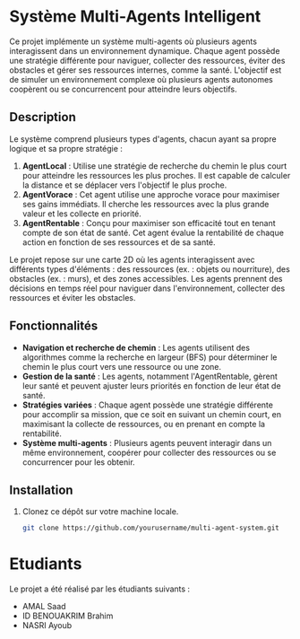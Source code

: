 # Système Multi-Agents Intelligent

Ce projet implémente un système multi-agents où plusieurs agents interagissent dans un environnement dynamique. Chaque agent possède une stratégie différente pour naviguer, collecter des ressources, éviter des obstacles et gérer ses ressources internes, comme la santé. L'objectif est de simuler un environnement complexe où plusieurs agents autonomes coopèrent ou se concurrencent pour atteindre leurs objectifs.

## Description

Le système comprend plusieurs types d'agents, chacun ayant sa propre logique et sa propre stratégie :

1. **AgentLocal** : Utilise une stratégie de recherche du chemin le plus court pour atteindre les ressources les plus proches. Il est capable de calculer la distance et se déplacer vers l'objectif le plus proche.
2. **AgentVorace** : Cet agent utilise une approche vorace pour maximiser ses gains immédiats. Il cherche les ressources avec la plus grande valeur et les collecte en priorité.
3. **AgentRentable** : Conçu pour maximiser son efficacité tout en tenant compte de son état de santé. Cet agent évalue la rentabilité de chaque action en fonction de ses ressources et de sa santé.

Le projet repose sur une carte 2D où les agents interagissent avec différents types d'éléments : des ressources (ex. : objets ou nourriture), des obstacles (ex. : murs), et des zones accessibles. Les agents prennent des décisions en temps réel pour naviguer dans l'environnement, collecter des ressources et éviter les obstacles.

## Fonctionnalités

- **Navigation et recherche de chemin** : Les agents utilisent des algorithmes comme la recherche en largeur (BFS) pour déterminer le chemin le plus court vers une ressource ou une zone.
- **Gestion de la santé** : Les agents, notamment l'AgentRentable, gèrent leur santé et peuvent ajuster leurs priorités en fonction de leur état de santé.
- **Stratégies variées** : Chaque agent possède une stratégie différente pour accomplir sa mission, que ce soit en suivant un chemin court, en maximisant la collecte de ressources, ou en prenant en compte la rentabilité.
- **Système multi-agents** : Plusieurs agents peuvent interagir dans un même environnement, coopérer pour collecter des ressources ou se concurrencer pour les obtenir.

## Installation

1. Clonez ce dépôt sur votre machine locale.

   ```bash
   git clone https://github.com/yourusername/multi-agent-system.git

# Etudiants
Le projet a été réalisé par les étudiants suivants :
- AMAL Saad
- ID BENOUAKRIM Brahim
- NASRI Ayoub

